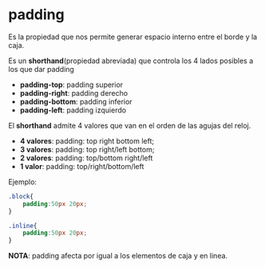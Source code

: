 # padding

Es la propiedad que nos permite generar espacio interno entre el borde y la caja.

Es un **shorthand**(propiedad abreviada) que controla los 4 lados posibles a los que dar padding

+ **padding-top**: padding superior
+ **padding-right**: padding derecho
+ **padding-bottom**: padding inferior
+ **padding-left**: padding izquierdo

El **shorthand** admite 4 valores que van en el orden de las agujas del reloj.

+ **4 valores**: padding: top right bottom left;
+ **3 valores**: padding: top right/left bottom;
+ **2 valores**: padding: top/bottom right/left
+ **1 valor**: padding: top/right/bottom/left

Ejemplo:

```css
.block{
    padding:50px 20px;
}

.inline{
    padding:50px 20px;
}
```
**NOTA**: padding afecta por igual a los elementos de caja y en linea.

